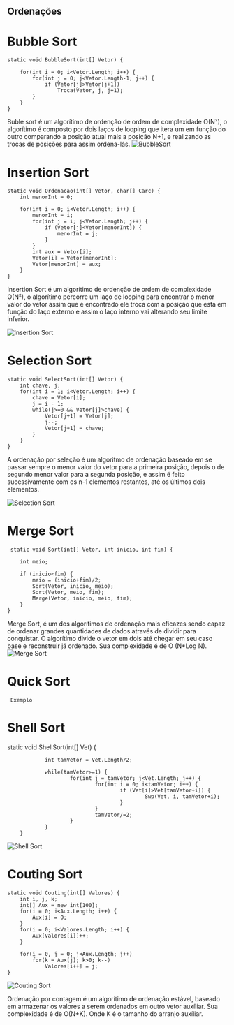 ﻿## Ordenações

# Bubble Sort

	static void BubbleSort(int[] Vetor) {

	    for(int i = 0; i<Vetor.Length; i++) {
	        for(int j = 0; j<Vetor.Length-1; j++) {
	            if (Vetor[j]>Vetor[j+1])
	                Troca(Vetor, j, j+1);
	        }
	    }
	}
Buble sort é um algorítimo de ordenção de ordem de complexidade O(N²), o algorítimo é composto por dois laços de looping que itera um em função do outro comparando a posição atual mais a posição N+1, e realizando as trocas de posições para assim ordena-lás.
![BubbleSort](https://user-images.githubusercontent.com/71523671/195409233-5dc90cf1-8073-4487-8b8d-3ebb6666ec38.png)

# Insertion Sort

	static void Ordenacao(int[] Vetor, char[] Carc) {
		int menorInt = 0;

		for(int i = 0; i<Vetor.Length; i++) {
			menorInt = i;
			for(int j = i; j<Vetor.Length; j++) {
				if (Vetor[j]<Vetor[menorInt]) {
					menorInt = j;
				}
			}
			int aux = Vetor[i];
			Vetor[i] = Vetor[menorInt];
			Vetor[menorInt] = aux;
		}
	}

Insertion Sort é um algorítimo de ordenção de ordem de complexidade O(N²), o algorítimo percorre um laço de looping para encontrar o menor valor do vetor assim que é encontrado ele troca com a posição que está em função do laço externo e assim o laço interno vai alterando seu limite inferior.

![Insertion Sort](https://user-images.githubusercontent.com/71523671/195409268-2b8db607-e196-4e9f-926d-5617be9dcd46.png)

# Selection Sort

	static void SelectSort(int[] Vetor) {
		int chave, j;
		for(int i = 1; i<Vetor.Length; i++) {
			chave = Vetor[i];
			j = i - 1;
			while(j>=0 && Vetor[j]>chave) {
				Vetor[j+1] = Vetor[j];
				j--;			
				Vetor[j+1] = chave;
			}
		}					
	}
A ordenação por seleção é um algoritmo de ordenação baseado em se passar sempre o menor valor do vetor para a primeira posição, depois o de segundo menor valor para a segunda posição, e assim é feito sucessivamente com os n-1 elementos restantes, até os últimos dois elementos.

![Selection Sort](https://user-images.githubusercontent.com/71523671/195409329-61ae7c94-1860-4761-8a2e-b8ea2031f66d.png)

# Merge Sort

	 static void Sort(int[] Vetor, int inicio, int fim) {
	
		int meio;

		if (inicio<fim) {
			meio = (inicio+fim)/2;
			Sort(Vetor, inicio, meio);
			Sort(Vetor, meio, fim);
			Merge(Vetor, inicio, meio, fim);
		}
	}

Merge Sort, é um dos algorítimos de ordenação mais eficazes sendo capaz de ordenar grandes quantidades de dados através de dividir para conquistar. O algorítimo divide o vetor em dois até chegar em seu caso base e reconstruir já ordenado. Sua complexidade é de O (N*Log N).
![Merge Sort](https://user-images.githubusercontent.com/71523671/195409353-abf182ce-f95f-4e55-a2ed-05d035fed6bc.png)

# Quick Sort

	 Exemplo
# Shell Sort

   static void ShellSort(int[] Vet) {

                int tamVetor = Vet.Length/2;

                while(tamVetor>=1) {
                        for(int j = tamVetor; j<Vet.Length; j++) {
                                for(int i = 0; i<tamVetor; i++) {
                                        if (Vet[i]>Vet[tamVetor+i]) {
                                                Swp(Vet, i, tamVetor+i);
                                        }
                                }
                                tamVetor/=2;
                        }
                }
        }
![Shell Sort](https://user-images.githubusercontent.com/71523671/195409449-ebdc7519-887d-4fe8-b3b1-d6363fd0e95a.png)

# Couting Sort

 	static void Couting(int[] Valores) {
		int i, j, k;
		int[] Aux = new int[100];
		for(i = 0; i<Aux.Length; i++) {
			Aux[i] = 0;
		}
		for(i = 0; i<Valores.Length; i++) {
			Aux[Valores[i]]++;
		}

		for(i = 0, j = 0; j<Aux.Length; j++)
			for(k = Aux[j]; k>0; k--)
				Valores[i++] = j;
	}
	
![Couting Sort](https://user-images.githubusercontent.com/71523671/195694283-e35bf8e5-61a0-4ca7-82e9-e9379b2aaf27.png)
	
Ordenação por contagem é um algorítimo de ordenação estável, baseado em armazenar os valores a serem ordenados em outro vetor auxíliar. Sua complexidade é
de O(N+K). Onde K é o tamanho do arranjo auxíliar.